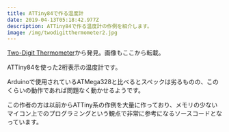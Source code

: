 ```yaml
---
title: ATTiny84で作る温度計
date: 2019-04-13T05:18:42.977Z
description: ATTiny84で作る温度計の作例を紹介します。
image: /img/twodigitthermometer2.jpg
---
```

[Two-Digit Thermometer](http://www.technoblogy.com/show?2G8T)から発見。画像もここから転載。

ATTiny84を使った2桁表示の温度計です。

Arduinoで使用されているATMega328と比べるとスペックは劣るものの、このくらいの動作であれば問題なく動かせるようです。

この作者の方は以前からATTiny系の作例を大量に作っており、メモリの少ないマイコン上でのプログラミングという観点で非常に参考になるソースコードとなっています。
